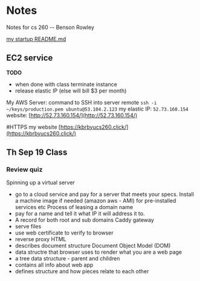 # Notes
Notes for cs 260 -- Benson Rowley


[my startup README.md ](README.md)


## EC2 service
**TODO**
- when done with class terminate instance 
- release elastic IP (else will bill $3 per month)

My AWS Server:
command to SSH into server remote
`ssh -i ~/keys/production.pem ubuntu@53.104.2.123`
my elastic IP: `52.73.160.154`   website: [http://52.73.160.154/](http://52.73.160.154/)


#HTTPS
my website [https://kbrbyucs260.click/](https://kbrbyucs260.click/)


## Th Sep 19 Class
### Review quiz
Spinning up a virtual server
- go to a cloud service and pay for a server that meets your specs. Install a machine image if needed (amazon aws - AMI) for pre-installed services etc
Process of leasing a domain name
- pay for a name and tell it what IP it will address it to.
- A record for both root and sub domains
Caddy gateway
- serve files
- use web certificate to verify to browser
- reverse proxy
HTML
- describes document structure
Document Object Model (DOM)
- data structre that browser uses to render what you are a web page
- a tree data structure - parent and children
- contains all info about web app
- defines structure and how pieces relate to each other



